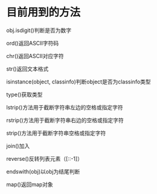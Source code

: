 # 目前用到的方法

obj.isdigit()判断是否为数字

ord()返回ASCII字符码

chr()返回ASCII对应字符

str()返回文本格式

isinstance(object, classinfo)判断object是否为classinfo类型

type()获取类型

lstrip()方法用于截断字符串左边的空格或指定字符

rstrip()方法用于截断字符串右边的空格或指定字符

strip()方法用于截断字符串空格或指定字符

join()加入

reverse()反转列表元素（[::-1]）

endswith(obj)以obj为结尾判断

map()返回map对象
